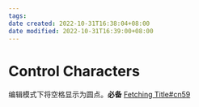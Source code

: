 ```yaml
---
tags: 
date created: 2022-10-31T16:38:04+08:00
date modified: 2022-10-31T16:39:00+08:00
---
```


# Control Characters

编辑模式下将空格显示为圆点。**必备**
[Fetching Title#cn59](https://github.com/joethei/obsidian-control-characters)
